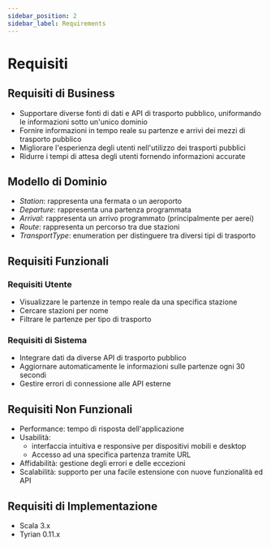 ```yaml
---
sidebar_position: 2
sidebar_label: Requirements
---
```


# Requisiti

## Requisiti di Business
- Supportare diverse fonti di dati e API di trasporto pubblico, uniformando le informazioni sotto un'unico dominio
- Fornire informazioni in tempo reale su partenze e arrivi dei mezzi di trasporto pubblico
- Migliorare l'esperienza degli utenti nell'utilizzo dei trasporti pubblici
- Ridurre i tempi di attesa degli utenti fornendo informazioni accurate

## Modello di Dominio
- _Station_: rappresenta una fermata o un aeroporto
- _Departure_: rappresenta una partenza programmata
- _Arrival_: rappresenta un arrivo programmato (principalmente per aerei)
- _Route_: rappresenta un percorso tra due stazioni
- _TransportType_: enumeration per distinguere tra diversi tipi di trasporto

## Requisiti Funzionali

### Requisiti Utente
- Visualizzare le partenze in tempo reale da una specifica stazione
- Cercare stazioni per nome
- Filtrare le partenze per tipo di trasporto

### Requisiti di Sistema
- Integrare dati da diverse API di trasporto pubblico
- Aggiornare automaticamente le informazioni sulle partenze ogni 30 secondi
- Gestire errori di connessione alle API esterne
## Requisiti Non Funzionali
- Performance: tempo di risposta dell'applicazione
- Usabilità: 
  - interfaccia intuitiva e responsive per dispositivi mobili e desktop
  - Accesso ad una specifica partenza tramite URL
- Affidabilità: gestione degli errori e delle eccezioni
- Scalabilità: supporto per una facile estensione con nuove funzionalità ed API


## Requisiti di Implementazione
- Scala 3.x
- Tyrian 0.11.x